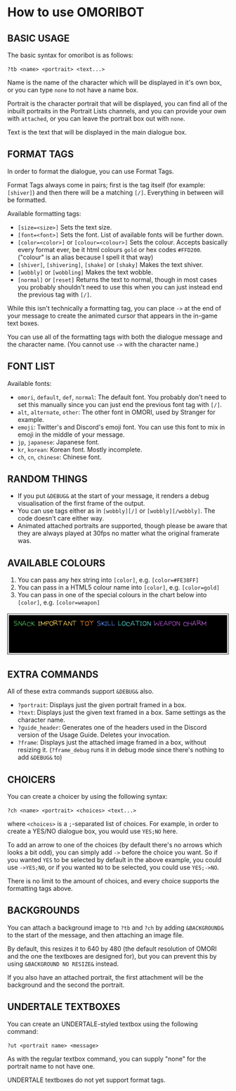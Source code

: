 # How to use OMORIBOT

## BASIC USAGE

The basic syntax for omoribot is as follows:

`?tb <name> <portrait> <text...>`

Name is the name of the character which will be displayed in it's own box, or you can type `none` to not have a name box.

Portrait is the character portrait that will be displayed, you can find all of the inbuilt portraits in the Portrait Lists channels, and you can provide your own with `attached`, or you can leave the portrait box out with `none`.

Text is the text that will be displayed in the main dialogue box.

## FORMAT TAGS

In order to format the dialogue, you can use Format Tags.

Format Tags always come in pairs; first is the tag itself (for example: `[shiver]`) and then there will be a matching `[/]`. Everything in between will be formatted.

Available formatting tags:
- `[size=<size>]` Sets the text size.
- `[font=<font>]` Sets the font. List of available fonts will be further down.
- `[color=<color>]` or `[colour=<colour>]` Sets the colour. Accepts basically every format ever, be it html colours `gold` or hex codes `#FFD200`. ("colour" is an alias because I spell it that way)
- `[shiver]`, `[shivering]`, `[shake]` or `[shaky]` Makes the text shiver.
- `[wobbly]` or `[wobbling]` Makes the text wobble.
- `[normal]` or `[reset]` Returns the text to normal, though in most cases you probably shouldn't need to use this when you can just instead end the previous tag with `[/]`.

While this isn't technically a formatting tag, you can place `->` at the end of your message to create the animated cursor that appears in the in-game text boxes.

You can use all of the formatting tags with both the dialogue message and the character name. (You cannot use `->` with the character name.)

## FONT LIST

Available fonts:

- `omori`, `default`, `def`, `normal`: The default font. You probably don't need to set this manually since you can just end the previous font tag with `[/]`.
- `alt`, `alternate`, `other`: The other font in OMORI, used by Stranger for example.
- `emoji`: Twitter's and Discord's emoji font. You can use this font to mix in emoji in the middle of your message.
- `jp`, `japanese`: Japanese font.
- `kr`, `korean`: Korean font. Mostly incomplete.
- `ch`, `cn`, `chinese`: Chinese font.

## RANDOM THINGS

- If you put `&DEBUG&` at the start of your message, it renders a debug visualisation of the first frame of the output.
- You can use tags either as in `[wobbly][/]` or `[wobbly][/wobbly]`. The code doesn't care either way.
- Animated attached portraits are supported, though please be aware that they are always played at 30fps no matter what the original framerate was.

## AVAILABLE COLOURS

1. You can pass any hex string into `[color]`, e.g. `[color=#FE38FF]`
2. You can pass in a HTML5 colour name into `[color]`, e.g. `[color=gold]`
3. You can pass in one of the special colours in the chart below into `[color]`, e.g. `[color=weapon]`

![OMORI colour chart](assets/colour_chart.png)

## EXTRA COMMANDS

All of these extra commands support `&DEBUG&` also.

- `?portrait`: Displays just the given portrait framed in a box.
- `?text`: Displays just the given text framed in a box. Same settings as the character name.
- `?guide_header`: Generates one of the headers used in the Discord version of the Usage Guide. Deletes your invocation.
- `?frame`: Displays just the attached image framed in a box, without resizing it. (`?frame_debug` runs it in debug mode since there's nothing to add `&DEBUG&` to)

## CHOICERS

You can create a choicer by using the following syntax:

`?ch <name> <portrait> <choices> <text...>`

where `<choices>` is a `;`-separated list of choices. For example, in order to create a YES/NO dialogue box, you would use `YES;NO` here.

To add an arrow to one of the choices (by default there's no arrows which looks a bit odd), you can simply add `->` before the choice you want. So if you wanted `YES` to be selected by default in the above example, you could use `->YES;NO`, or if you wanted `NO` to be selected, you could use `YES;->NO`.

There is no limit to the amount of choices, and every choice supports the formatting tags above.

## BACKGROUNDS

You can attach a background image to `?tb` and `?ch` by adding `&BACKGROUND&` to the start of the message, and then attaching an image file.

By default, this resizes it to 640 by 480 (the default resolution of OMORI and the one the textboxes are designed for), but you can prevent this by using `&BACKGROUND NO RESIZE&` instead.

If you also have an attached portrait, the first attachment will be the background and the second the portrait.

## UNDERTALE TEXTBOXES

You can create an UNDERTALE-styled textbox using the following command:

`?ut <portrait name> <message>`

As with the regular textbox command, you can supply "none" for the portrait name to not have one.

UNDERTALE textboxes do not yet support format tags.